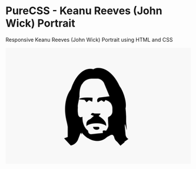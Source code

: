 # PureCSS - Keanu Reeves (John Wick) Portrait
Responsive Keanu Reeves (John Wick) Portrait using HTML and CSS

<div align="center">
   <img src="screenshot.png" width="800" />
</div
